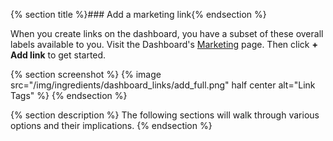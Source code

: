 
{% section title %}### Add a marketing link{% endsection %}

When you create links on the dashboard, you have a subset of these overall labels available to you. Visit the Dashboard's [Marketing](https://dashboard.branch.io/#/marketing) page. Then click **+ Add link** to get started.

{% section screenshot %}
{% image src="/img/ingredients/dashboard_links/add_full.png" half center alt="Link Tags" %}
{% endsection %}

{% section description %}
The following sections will walk through various options and their implications.
{% endsection %}